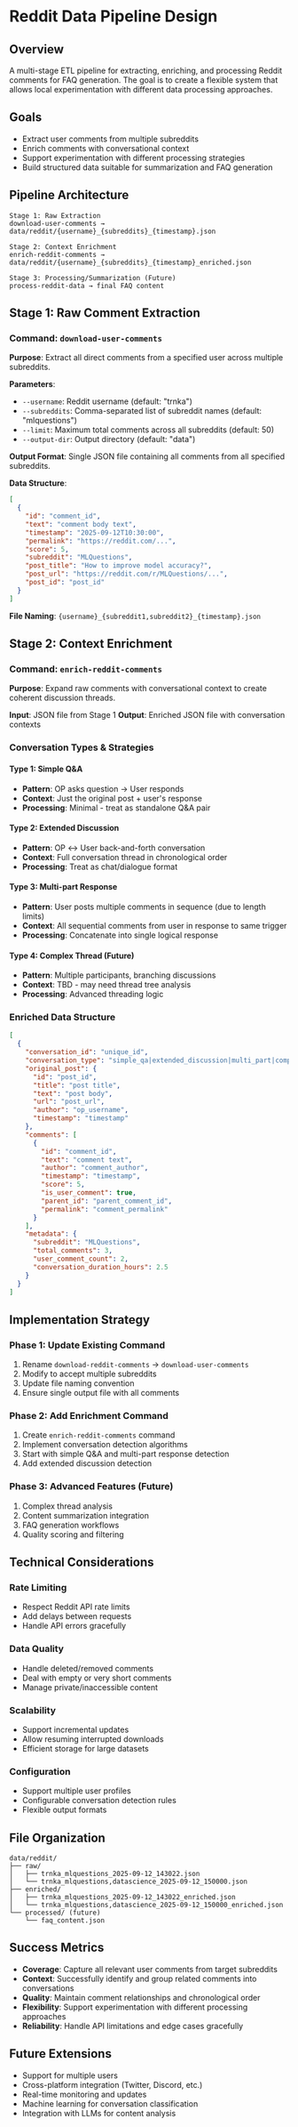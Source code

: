 # Reddit Data Pipeline Design

## Overview

A multi-stage ETL pipeline for extracting, enriching, and processing Reddit comments for FAQ generation. The goal is to create a flexible system that allows local experimentation with different data processing approaches.

## Goals

- Extract user comments from multiple subreddits
- Enrich comments with conversational context 
- Support experimentation with different processing strategies
- Build structured data suitable for summarization and FAQ generation

## Pipeline Architecture

```
Stage 1: Raw Extraction
download-user-comments → data/reddit/{username}_{subreddits}_{timestamp}.json

Stage 2: Context Enrichment  
enrich-reddit-comments → data/reddit/{username}_{subreddits}_{timestamp}_enriched.json

Stage 3: Processing/Summarization (Future)
process-reddit-data → final FAQ content
```

## Stage 1: Raw Comment Extraction

### Command: `download-user-comments`

**Purpose**: Extract all direct comments from a specified user across multiple subreddits.

**Parameters**:
- `--username`: Reddit username (default: "trnka")
- `--subreddits`: Comma-separated list of subreddit names (default: "mlquestions")
- `--limit`: Maximum total comments across all subreddits (default: 50)
- `--output-dir`: Output directory (default: "data")

**Output Format**: Single JSON file containing all comments from all specified subreddits.

**Data Structure**:
```json
[
  {
    "id": "comment_id",
    "text": "comment body text",
    "timestamp": "2025-09-12T10:30:00",
    "permalink": "https://reddit.com/...",
    "score": 5,
    "subreddit": "MLQuestions", 
    "post_title": "How to improve model accuracy?",
    "post_url": "https://reddit.com/r/MLQuestions/...",
    "post_id": "post_id"
  }
]
```

**File Naming**: `{username}_{subreddit1,subreddit2}_{timestamp}.json`

## Stage 2: Context Enrichment

### Command: `enrich-reddit-comments`

**Purpose**: Expand raw comments with conversational context to create coherent discussion threads.

**Input**: JSON file from Stage 1
**Output**: Enriched JSON file with conversation contexts

### Conversation Types & Strategies

#### Type 1: Simple Q&A
- **Pattern**: OP asks question → User responds
- **Context**: Just the original post + user's response
- **Processing**: Minimal - treat as standalone Q&A pair

#### Type 2: Extended Discussion
- **Pattern**: OP ↔ User back-and-forth conversation
- **Context**: Full conversation thread in chronological order
- **Processing**: Treat as chat/dialogue format

#### Type 3: Multi-part Response
- **Pattern**: User posts multiple comments in sequence (due to length limits)
- **Context**: All sequential comments from user in response to same trigger
- **Processing**: Concatenate into single logical response

#### Type 4: Complex Thread (Future)
- **Pattern**: Multiple participants, branching discussions
- **Context**: TBD - may need thread tree analysis
- **Processing**: Advanced threading logic

### Enriched Data Structure

```json
[
  {
    "conversation_id": "unique_id",
    "conversation_type": "simple_qa|extended_discussion|multi_part|complex",
    "original_post": {
      "id": "post_id",
      "title": "post title",
      "text": "post body",
      "url": "post_url",
      "author": "op_username",
      "timestamp": "timestamp"
    },
    "comments": [
      {
        "id": "comment_id",
        "text": "comment text",
        "author": "comment_author",
        "timestamp": "timestamp", 
        "score": 5,
        "is_user_comment": true,
        "parent_id": "parent_comment_id",
        "permalink": "comment_permalink"
      }
    ],
    "metadata": {
      "subreddit": "MLQuestions",
      "total_comments": 3,
      "user_comment_count": 2,
      "conversation_duration_hours": 2.5
    }
  }
]
```

## Implementation Strategy

### Phase 1: Update Existing Command
1. Rename `download-reddit-comments` → `download-user-comments`
2. Modify to accept multiple subreddits
3. Update file naming convention
4. Ensure single output file with all comments

### Phase 2: Add Enrichment Command
1. Create `enrich-reddit-comments` command
2. Implement conversation detection algorithms
3. Start with simple Q&A and multi-part response detection
4. Add extended discussion detection

### Phase 3: Advanced Features (Future)
1. Complex thread analysis
2. Content summarization integration
3. FAQ generation workflows
4. Quality scoring and filtering

## Technical Considerations

### Rate Limiting
- Respect Reddit API rate limits
- Add delays between requests
- Handle API errors gracefully

### Data Quality
- Handle deleted/removed comments
- Deal with empty or very short comments
- Manage private/inaccessible content

### Scalability
- Support incremental updates
- Allow resuming interrupted downloads
- Efficient storage for large datasets

### Configuration
- Support multiple user profiles
- Configurable conversation detection rules
- Flexible output formats

## File Organization

```
data/reddit/
├── raw/
│   ├── trnka_mlquestions_2025-09-12_143022.json
│   └── trnka_mlquestions,datascience_2025-09-12_150000.json
├── enriched/
│   ├── trnka_mlquestions_2025-09-12_143022_enriched.json
│   └── trnka_mlquestions,datascience_2025-09-12_150000_enriched.json
└── processed/ (future)
    └── faq_content.json
```

## Success Metrics

- **Coverage**: Capture all relevant user comments from target subreddits
- **Context**: Successfully identify and group related comments into conversations
- **Quality**: Maintain comment relationships and chronological order
- **Flexibility**: Support experimentation with different processing approaches
- **Reliability**: Handle API limitations and edge cases gracefully

## Future Extensions

- Support for multiple users
- Cross-platform integration (Twitter, Discord, etc.)
- Real-time monitoring and updates
- Machine learning for conversation classification
- Integration with LLMs for content analysis
